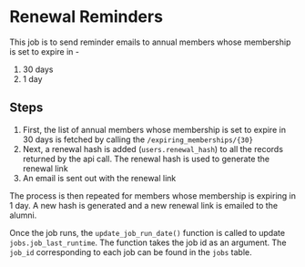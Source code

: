 # Renewal Reminders

This job is to send reminder emails to annual members whose membership is set to expire in -

1. 30 days
2. 1 day

## **Steps**

1. First, the list of annual members whose membership is set to expire in 30 days is fetched by calling the `/expiring_memberships/{30}`
2. Next, a renewal hash is added (`users.renewal_hash`) to all the records returned by the api call. The renewal hash is used to generate the renewal link
3. An email is sent out with the renewal link

The process is then repeated for members whose membership is expiring in 1 day. A new hash is generated and a new renewal link is emailed to the alumni.

Once the job runs, the `update_job_run_date()` function is called to update `jobs.job_last_runtime`. The function takes the job id as an argument. The `job_id` corresponding to each job can be found in the `jobs` table.
